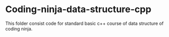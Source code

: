 # Coding-ninja-data-structure-cpp
This folder consist code for standard basic c++ course of data structure of coding ninja.
